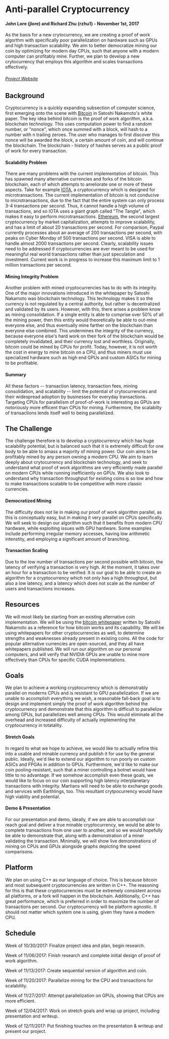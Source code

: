 
# Anti-parallel Cryptocurrency
#### John Lore (jlore) and Richard Zhu (rzhu1) - November 1st, 2017
As the basis for a new crytocurrency, we are creating a proof of work algorthm with specifically poor parallelization on hardware such as GPUs and high transaction scalability. We aim to better democratize mining our coin by optimizing for modern day CPUs, such that anyone with a modern computer can profitably mine. Further, we plan to develop a new crytocurrency that employs this algorithm and scales transactions effectively.

###### [Project Website](https://johnlore.github.io/418coin/)


## Background
Cryptocurrency is a quickly expanding subsection of computer science, first emerging onto the scene with [Bitcoin](https://bitcoin.org/bitcoin.pdf) in Satoshi Nakamoto's white paper. The key idea behind bitcoin is the proof of work algorithm, a.k.a. blockchain technology. This uses computation power to find a random number, or "nonce", which once summed with a block, will hash to a number with n trailing zeroes. The user who manages to first discover this nonce will be awarded the block, a certain amount of coin, and will continue the blockchain. The blockchain - history of hashes serves as a public proof of work for every transaction.

#### Scalability Problem
There are many problems with the current implementation of bitcoin. This has spawned many alternative currencies and forks of the bitcoin blockchain, each of which attempts to ameliorate one or more of these aspects. Take for example [IOTA](https://iota.org/IOTA\_Whitepaper.pdf), a cryptocurrency which is designed for microtransactions. The current implementation of bitcoin is not conducive to microtransactions, due to the fact that the entire system can only process 3-4 transactions per second. Thus, it cannot handle a high volume of transactions, and so IOTA uses a giant graph called "The Tangle", which makes it easy to perform microtransactions. [Ethereum](https://github.com/ethereum/wiki/wiki/White-Paper), the second largest cryptocurrency by market capitalization, attempts to improve scalability, and has a limit of about 20 transactions per second. For comparison, Paypal currently processes about an average of 200 transactions per second, with peaks on Cyber Monday of 500 transactions per second. VISA is able to handle almost 2000 transactions per second. Clearly, scalability issues need to be addressed if cryptocurrencies are ever meant to be used for meaningful real world transactions rather than just speculation and investment. Current work is in progress to increase this maximum limit to 1 million transactions per second.

#### Mining Integrity Problem
Another problem with mined cryptocurrencies has to do with its integrity. One of the major innovations introduced in the whitepaper by Satoshi Nakamoto was blockchain technology. This technology makes it so the currency is not regulated by a central authority, but rather is decentralized and validated by its users. However, with this, there arises a problem know as mining consolidation. If a single entity is able to comprise over 50% of all the mining power, then this entity would theoretically be able to out-mine everyone else, and thus eventually mine farther on the blockchain than everyone else combined. This undermines the integrity of the currency, because everyone else's hard work on their fork of the blockchain would be completely invalidated, and their currency lost and worthless. Originally, bitcoin could be mined by CPUs for profit. Today, however, it is not worth the cost in energy to mine bitcoin on a CPU, and thus miners must use specialized hardware such as high end GPUs and custom ASICs for mining to be profitable.

#### Summary
All these factors -- transaction latency, transaction fees, mining consolidation, and scalability -- limit the potential of crytocurrencies and their widespread adoption by businesses for everyday transactions. Targeting CPUs for parallelism of proof-of-work is interesting as GPUs are notoriously more efficent than CPUs for mining. Furthermore, the scalabilty of transactions lends itself well to being parallelized.

## The Challenge
The challenge therefore is to develop a cryptocurrency which has huge scalability potential, but is balanced such that it is extremely difficult for one body to be able to amass a majority of mining power. Our coin aims to be profitably mined by any person owning a modern CPU. We aim to learn deeply about crytocurrency and blockchain technology, and seek to understand what proof of work algorithms are very efficiently made parallel on modern CPUs while running inefficiently on GPUs. We also look to understand why transaction throughput for existing coins is so low and how to make transactions scalable to be competitive with more classic currencies.

#### Democratized Mining
The difficulty does not lie in making our proof of work algorithm parallel, as this is conceptually easy, but in making it very parallel on CPUs specifically. We will seek to design our algorithm such that it benefits from modern CPU hardware, while exploiting issues with GPU hardware. Some examples include performing irregular memory accesses, having low arithmetic intenstity, and employing a significant amount of branching.

#### Transaction Scaling
Due to the low number of transactions per second possible with bitcoin, the latency of verifying a transaction is very high. At the moment, it takes over an hour for a transaction to be verified. It is our goal to be able to create an algorithm for a cryptocurrency which not only has a high throughput, but also a low latency, and a latency which does not scale as the number of users and transactions increases.

## Resources
We will most likely be starting from an existing alternative coin implementation. We will be using the [bitcoin whitepaper](https://bitcoin.org/bitcoin.pdf) written by Satoshi Nakamoto as a reference for how bitcoin works and its capability. We will be using whitepapers for other cryptocurrencies as well, to determine strengths and weaknesses already present in existing coins. All the code for popular alternative currencies are open-sourced, and they all have whitepapers published. We will run our algorithm on our personal computers, and will verify that NVIDIA GPUs are unable to mine more effectively than CPUs for specific CUDA implementations.

## Goals
We plan to achieve a working cryptocurrency which is demonstrably parallel on moderns CPUs and is resistant to GPU parallelization. If we are unable to accomplish everything we wish, a reasonable fall-back goal is to design and implement simply the proof of work algorithm behind the cryptocurrency and demonstrate that this algorithm is difficult to parallelize among GPUs, but parallelizes well among CPUs. This would eliminate all the overhead and increased difficulty of actually implementing the cryptocurrency in totatality. 

#### Stretch Goals
In regard to what we hope to achieve, we would like to actually refine this into a usable and minable currency and publish it for use by the general public. Ideally, we'd like to extend our algorithm to run poorly on custom ASICs and FPGAs in addition to GPUs. Furthermore, we'd like to make our coin pooling-resistant, such that a miner controlling a botnet would have little to no advantage. If we somehow accomplish even these goals, we would like to focus on our coin supporting high latency interplanetary transactions with integrity. Martians will need to be able to exchange goods and services with Earthlings, too. This resultant crytpocurrency would have high viablity and potential. 

#### Demo & Presentation
For our presentation and demo, ideally, if we are able to accomplish our reach goal and deliver a true minable cryptocurrency, we would be able to complete transactions from one user to another, and so we would hopefully be able to demonstrate that, along with a demonstration of a miner validating the transaction. Minimally, we will show live demonstrations of mining on CPUs and GPUs alongside graphs depicting the speed comparisons.

## Platform
We plan on using C++ as our language of choice. This is because bitcoin and most subsequent cryptocurrencies are written in C++. The reasoning for this is that these cryptocurrencies must be extremely consistent across all platforms, or a fork will happen in the blockchain. Additionally, C++ has great performance, which is preferred in order to maximize the number of transactions per second. Our cryptocurrency will be platform agnostic. It should not matter which system one is using, given they have a modern CPU.

## Schedule

Week of 10/30/2017: Finalize project idea and plan, begin research.

Week of 11/06/2017: Finish research and complete initial design of proof of work algorithm.

Week of 11/13/2017: Create sequential version of algorithm and coin.

Week of 11/20/2017: Parallelize mining for the CPU and transactions for scalability.

Week of 11/27/2017: Attempt parallelization on GPUs, showing that CPUs are more efficient.

Week of 12/04/2017: Work on stretch goals and wrap up project, including presentation and writeup.

Week of 12/11/2017: Put finishing touches on the presentation & writeup and present our project.

